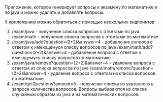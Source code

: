Приложение, которое генерирует вопросы к экзамену по математике и по java и можно удалять и добавлять вопросы.

К приложению можно обратиться с помощью нескольких эндпоинтов:
1. /exam/java - получение списка вопросов с ответами по java
   /exam/math - получение списка вопросов с ответами по математике
2. /exam/java/add?question=(2+2)&answer=4 - добавление вопроса с ответом к имеющемуся списку вопросов по java
   /exam/math/add?question=(2+2)&answer=4 - добавление вопроса с ответом к имеющемуся списку вопросов по математике
3. /exam/java/remove?question=(2+2)&answer=4 - удаление вопроса с ответом из списка вопросов по java
  /exam/math/remove?question=(2+2)&answer=4 - удаление вопроса с ответом из списка вопросов по математике
4. /exam/getQuestions?amount=5 - получение списка из указанного в запросе количества вопросов. Вопросы выбираются из списка случайным образом из java и из математических вопросов.
